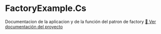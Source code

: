 # FactoryExample.Cs
Documentacion de la aplicacion y de la función del patron de factory 
[📄 Ver documentación del proyecto](Factory%20documentacion.docx)
